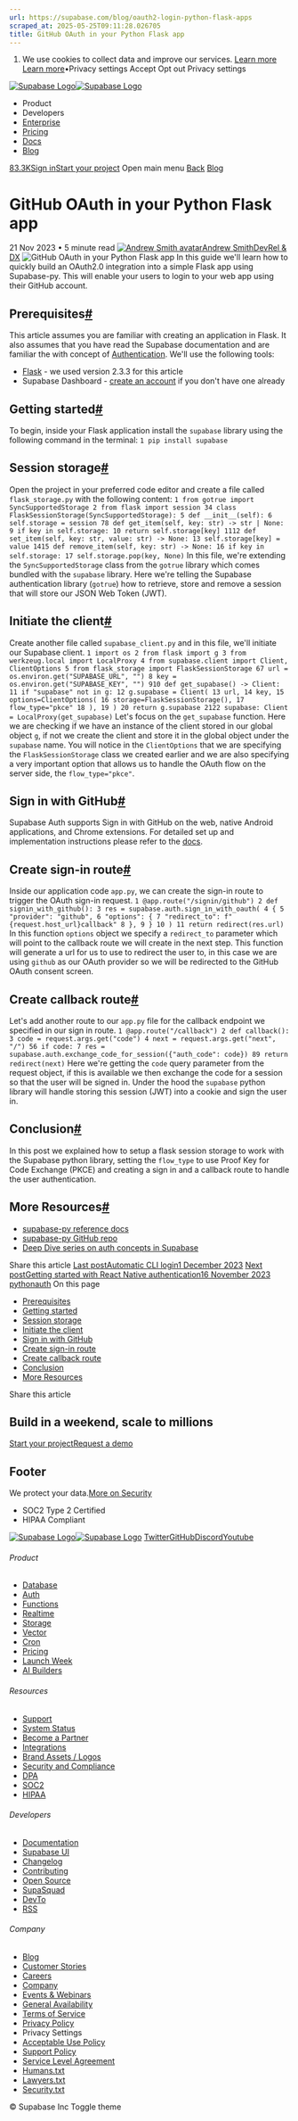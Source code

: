 ```yaml
---
url: https://supabase.com/blog/oauth2-login-python-flask-apps
scraped_at: 2025-05-25T09:11:28.026705
title: GitHub OAuth in your Python Flask app
---
```


  1. We use cookies to collect data and improve our services. [Learn more](https://supabase.com/privacy#8-cookies-and-similar-technologies-used-on-our-european-services)
[Learn more](https://supabase.com/privacy#8-cookies-and-similar-technologies-used-on-our-european-services)•Privacy settings
Accept Opt out Privacy settings


[![Supabase Logo](https://supabase.com/_next/image?url=https%3A%2F%2Ffrontend-assets.supabase.com%2Fwww%2Fd218d9190b87%2F_next%2Fstatic%2Fmedia%2Fsupabase-logo-wordmark--light.daaeffd3.png&w=256&q=75&dpl=dpl_9xPTPeSUKoDuygMmT5sPj6DB4mgG)![Supabase Logo](https://supabase.com/_next/image?url=https%3A%2F%2Ffrontend-assets.supabase.com%2Fwww%2Fd218d9190b87%2F_next%2Fstatic%2Fmedia%2Fsupabase-logo-wordmark--dark.b36ebb5f.png&w=256&q=75&dpl=dpl_9xPTPeSUKoDuygMmT5sPj6DB4mgG)](https://supabase.com/)
  * Product 
  * Developers 
  * [Enterprise](https://supabase.com/enterprise)
  * [Pricing](https://supabase.com/pricing)
  * [Docs](https://supabase.com/docs)
  * [Blog](https://supabase.com/blog)


[83.3K](https://github.com/supabase/supabase)[Sign in](https://supabase.com/dashboard)[Start your project](https://supabase.com/dashboard)
Open main menu
[Back](https://supabase.com/blog)
[Blog](https://supabase.com/blog)
# GitHub OAuth in your Python Flask app
21 Nov 2023
•
5 minute read
[![Andrew Smith avatar](https://supabase.com/_next/image?url=https%3A%2F%2Fgithub.com%2Fsilentworks.png&w=96&q=75&dpl=dpl_9xPTPeSUKoDuygMmT5sPj6DB4mgG)Andrew SmithDevRel & DX](https://github.com/silentworks)
![GitHub OAuth in your Python Flask app](https://supabase.com/_next/image?url=%2Fimages%2Fblog%2Foauth2-login-python-flask-apps%2Fflask-supabase-auth.jpg&w=3840&q=100&dpl=dpl_9xPTPeSUKoDuygMmT5sPj6DB4mgG)
In this guide we'll learn how to quickly build an OAuth2.0 integration into a simple Flask app using Supabase-py. This will enable your users to login to your web app using their GitHub account.
## Prerequisites[#](https://supabase.com/blog/oauth2-login-python-flask-apps#prerequisites)
This article assumes you are familiar with creating an application in Flask. It also assumes that you have read the Supabase documentation and are familiar the with concept of [Authentication](https://supabase.com/docs/guides/auth).
We'll use the following tools:
  * [Flask](https://flask.palletsprojects.com/en/3.0.x/) - we used version 2.3.3 for this article
  * Supabase Dashboard - [create an account](https://database.new/) if you don't have one already


## Getting started[#](https://supabase.com/blog/oauth2-login-python-flask-apps#getting-started)
To begin, inside your Flask application install the `supabase` library using the following command in the terminal:
`
1
pip install supabase
`
## Session storage[#](https://supabase.com/blog/oauth2-login-python-flask-apps#session-storage)
Open the project in your preferred code editor and create a file called `flask_storage.py` with the following content:
`
1
from gotrue import SyncSupportedStorage
2
from flask import session
34
class FlaskSessionStorage(SyncSupportedStorage):
5
  def __init__(self):
6
    self.storage = session
78
  def get_item(self, key: str) -> str | None:
9
    if key in self.storage:
10
      return self.storage[key]
1112
  def set_item(self, key: str, value: str) -> None:
13
    self.storage[key] = value
1415
  def remove_item(self, key: str) -> None:
16
    if key in self.storage:
17
      self.storage.pop(key, None)
`
In this file, we're extending the `SyncSupportedStorage` class from the `gotrue` library which comes bundled with the `supabase` library. Here we're telling the Supabase authentication library (`gotrue`) how to retrieve, store and remove a session that will store our JSON Web Token (JWT).
## Initiate the client[#](https://supabase.com/blog/oauth2-login-python-flask-apps#initiate-the-client)
Create another file called `supabase_client.py` and in this file, we'll initiate our Supabase client.
`
1
import os
2
from flask import g
3
from werkzeug.local import LocalProxy
4
from supabase.client import Client, ClientOptions
5
from flask_storage import FlaskSessionStorage
67
url = os.environ.get("SUPABASE_URL", "")
8
key = os.environ.get("SUPABASE_KEY", "")
910
def get_supabase() -> Client:
11
  if "supabase" not in g:
12
    g.supabase = Client(
13
      url,
14
      key,
15
      options=ClientOptions(
16
        storage=FlaskSessionStorage(),
17
        flow_type="pkce"
18
      ),
19
    )
20
  return g.supabase
2122
supabase: Client = LocalProxy(get_supabase)
`
Let's focus on the `get_supabase` function. Here we are checking if we have an instance of the client stored in our global object `g`, if not we create the client and store it in the global object under the `supabase` name. You will notice in the `ClientOptions` that we are specifying the `FlaskSessionStorage` class we created earlier and we are also specifying a very important option that allows us to handle the OAuth flow on the server side, the `flow_type="pkce"`.
## Sign in with GitHub[#](https://supabase.com/blog/oauth2-login-python-flask-apps#sign-in-with-github)
Supabase Auth supports Sign in with GitHub on the web, native Android applications, and Chrome extensions.
For detailed set up and implementation instructions please refer to the [docs](https://supabase.com/docs/guides/auth/social-login/auth-github).
## Create sign-in route[#](https://supabase.com/blog/oauth2-login-python-flask-apps#create-sign-in-route)
Inside our application code `app.py`, we can create the sign-in route to trigger the OAuth sign-in request.
`
1
@app.route("/signin/github")
2
def signin_with_github():
3
  res = supabase.auth.sign_in_with_oauth(
4
    {
5
      "provider": "github",
6
      "options": {
7
	      "redirect_to": f"{request.host_url}callback"
8
	    },
9
    }
10
  )
11
  return redirect(res.url)
`
In this function `options` object we specify a `redirect_to` parameter which will point to the callback route we will create in the next step. This function will generate a url for us to use to redirect the user to, in this case we are using `github` as our OAuth provider so we will be redirected to the GitHub OAuth consent screen.
## Create callback route[#](https://supabase.com/blog/oauth2-login-python-flask-apps#create-callback-route)
Let's add another route to our `app.py` file for the callback endpoint we specified in our sign in route.
`
1
@app.route("/callback")
2
def callback():
3
  code = request.args.get("code")
4
  next = request.args.get("next", "/")
56
  if code:
7
    res = supabase.auth.exchange_code_for_session({"auth_code": code})
89
  return redirect(next)
`
Here we're getting the `code` query parameter from the request object, if this is available we then exchange the code for a session so that the user will be signed in. Under the hood the `supabase` python library will handle storing this session (JWT) into a cookie and sign the user in.
## Conclusion[#](https://supabase.com/blog/oauth2-login-python-flask-apps#conclusion)
In this post we explained how to setup a flask session storage to work with the Supabase python library, setting the `flow_type` to use Proof Key for Code Exchange (PKCE) and creating a sign in and a callback route to handle the user authentication.
## More Resources[#](https://supabase.com/blog/oauth2-login-python-flask-apps#more-resources)
  * [supabase-py reference docs](https://supabase.com/docs/reference/python/installing)
  * [supabase-py GitHub repo](https://github.com/supabase-community/supabase-py)
  * [Deep Dive series on auth concepts in Supabase](https://supabase.com/docs/learn/auth-deep-dive/auth-deep-dive-jwts)


Share this article
[](https://twitter.com/intent/tweet?url=https%3A%2F%2Fsupabase.com%2Fblog%2Foauth2-login-python-flask-apps&text=GitHub%20OAuth%20in%20your%20Python%20Flask%20app)[](https://www.linkedin.com/shareArticle?url=https%3A%2F%2Fsupabase.com%2Fblog%2Foauth2-login-python-flask-apps&text=GitHub%20OAuth%20in%20your%20Python%20Flask%20app)[](https://news.ycombinator.com/submitlink?u=https%3A%2F%2Fsupabase.com%2Fblog%2Foauth2-login-python-flask-apps&t=GitHub%20OAuth%20in%20your%20Python%20Flask%20app)
[Last postAutomatic CLI login1 December 2023](https://supabase.com/blog/automatic-cli-login)
[Next postGetting started with React Native authentication16 November 2023](https://supabase.com/blog/react-native-authentication)
[python](https://supabase.com/blog/tags/python)[auth](https://supabase.com/blog/tags/auth)
On this page
  * [Prerequisites](https://supabase.com/blog/oauth2-login-python-flask-apps#prerequisites)
  * [Getting started](https://supabase.com/blog/oauth2-login-python-flask-apps#getting-started)
  * [Session storage](https://supabase.com/blog/oauth2-login-python-flask-apps#session-storage)
  * [Initiate the client](https://supabase.com/blog/oauth2-login-python-flask-apps#initiate-the-client)
  * [Sign in with GitHub](https://supabase.com/blog/oauth2-login-python-flask-apps#sign-in-with-github)
  * [Create sign-in route](https://supabase.com/blog/oauth2-login-python-flask-apps#create-sign-in-route)
  * [Create callback route](https://supabase.com/blog/oauth2-login-python-flask-apps#create-callback-route)
  * [Conclusion](https://supabase.com/blog/oauth2-login-python-flask-apps#conclusion)
  * [More Resources](https://supabase.com/blog/oauth2-login-python-flask-apps#more-resources)


Share this article
[](https://twitter.com/intent/tweet?url=https%3A%2F%2Fsupabase.com%2Fblog%2Foauth2-login-python-flask-apps&text=GitHub%20OAuth%20in%20your%20Python%20Flask%20app)[](https://www.linkedin.com/shareArticle?url=https%3A%2F%2Fsupabase.com%2Fblog%2Foauth2-login-python-flask-apps&text=GitHub%20OAuth%20in%20your%20Python%20Flask%20app)[](https://news.ycombinator.com/submitlink?u=https%3A%2F%2Fsupabase.com%2Fblog%2Foauth2-login-python-flask-apps&t=GitHub%20OAuth%20in%20your%20Python%20Flask%20app)
## Build in a weekend, scale to millions
[Start your project](https://supabase.com/dashboard)[Request a demo](https://supabase.com/contact/sales)
## Footer
We protect your data.[More on Security](https://supabase.com/security)
  * SOC2 Type 2 Certified
  * HIPAA Compliant


[![Supabase Logo](https://supabase.com/_next/image?url=https%3A%2F%2Ffrontend-assets.supabase.com%2Fwww%2Fd218d9190b87%2F_next%2Fstatic%2Fmedia%2Fsupabase-logo-wordmark--light.daaeffd3.png&w=384&q=75&dpl=dpl_9xPTPeSUKoDuygMmT5sPj6DB4mgG)![Supabase Logo](https://supabase.com/_next/image?url=https%3A%2F%2Ffrontend-assets.supabase.com%2Fwww%2Fd218d9190b87%2F_next%2Fstatic%2Fmedia%2Fsupabase-logo-wordmark--dark.b36ebb5f.png&w=384&q=75&dpl=dpl_9xPTPeSUKoDuygMmT5sPj6DB4mgG)](https://supabase.com/)
[Twitter](https://twitter.com/supabase)[GitHub](https://github.com/supabase)[Discord](https://discord.supabase.com/)[Youtube](https://youtube.com/c/supabase)
###### Product
  * [Database](https://supabase.com/database)
  * [Auth](https://supabase.com/auth)
  * [Functions](https://supabase.com/edge-functions)
  * [Realtime](https://supabase.com/realtime)
  * [Storage](https://supabase.com/storage)
  * [Vector](https://supabase.com/modules/vector)
  * [Cron](https://supabase.com/modules/cron)
  * [Pricing](https://supabase.com/pricing)
  * [Launch Week](https://supabase.com/launch-week)
  * [AI Builders](https://supabase.com/solutions/ai-builders)


###### Resources
  * [Support](https://supabase.com/support)
  * [System Status](https://status.supabase.com/)
  * [Become a Partner](https://supabase.com/partners)
  * [Integrations](https://supabase.com/partners/integrations)
  * [Brand Assets / Logos](https://supabase.com/brand-assets)
  * [Security and Compliance](https://supabase.com/security)
  * [DPA](https://supabase.com/legal/dpa)
  * [SOC2](https://supabase.com/security)
  * [HIPAA](https://forms.supabase.com/hipaa2)


###### Developers
  * [Documentation](https://supabase.com/docs)
  * [Supabase UI](https://supabase.com/ui)
  * [Changelog](https://supabase.com/changelog)
  * [Contributing](https://github.com/supabase/supabase/blob/master/CONTRIBUTING.md)
  * [Open Source](https://supabase.com/open-source)
  * [SupaSquad](https://supabase.com/supasquad)
  * [DevTo](https://dev.to/supabase)
  * [RSS](https://supabase.com/rss.xml)


###### Company
  * [Blog](https://supabase.com/blog)
  * [Customer Stories](https://supabase.com/customers)
  * [Careers](https://supabase.com/careers)
  * [Company](https://supabase.com/company)
  * [Events & Webinars](https://supabase.com/events)
  * [General Availability](https://supabase.com/ga)
  * [Terms of Service](https://supabase.com/terms)
  * [Privacy Policy](https://supabase.com/privacy)
  * Privacy Settings
  * [Acceptable Use Policy](https://supabase.com/aup)
  * [Support Policy](https://supabase.com/support-policy)
  * [Service Level Agreement](https://supabase.com/sla)
  * [Humans.txt](https://supabase.com/humans.txt)
  * [Lawyers.txt](https://supabase.com/lawyers.txt)
  * [Security.txt](https://supabase.com/.well-known/security.txt)


© Supabase Inc
Toggle theme

